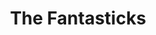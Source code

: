 ---
layout: productions
title: The Fantasticks
year: 1989
image:
category:
details:
  Theatre: Players by the Sea
cast:
crew:
  Director: Michael Lipp
external_links:
---